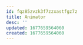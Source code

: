 ```yaml
---
id: fqz85zvzk3f7zzxastfgz7z
title: Animator
desc: ''
updated: 1677659564060
created: 1677659564060
---
```

